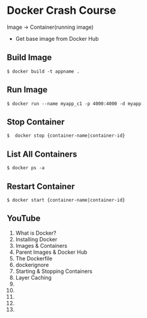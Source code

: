 # Docker Crash Course

Image -> Container(running image)

* Get base image from Docker Hub

## Build Image

`$ docker build -t appname .`

## Run Image

`$ docker run --name myapp_c1 -p 4000:4000 -d myapp`

## Stop Container

`$  docker stop {container-name|container-id}`

## List All Containers

`$ docker ps -a`

## Restart Container

`$ docker start {container-name|container-id}`


## YouTube

1. What is Docker?
2. Installing Docker
3. Images & Containers
4. Parent Images & Docker Hub
5. The Dockerfile
6. dockerignore
7. Starting & Stopping Containers
8. Layer Caching
9.
10.
11.
12.
13.
